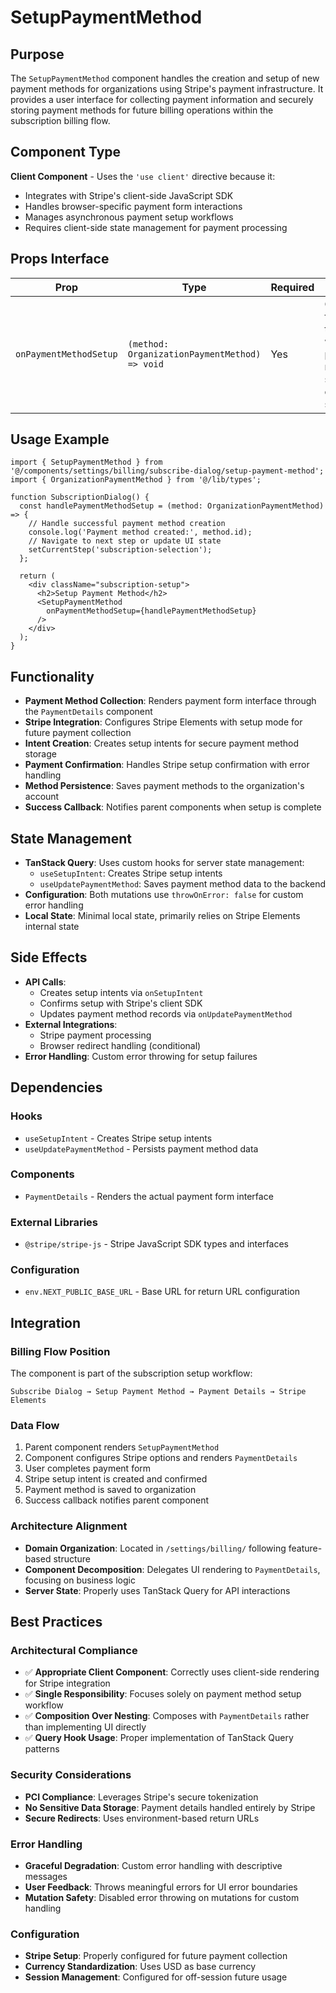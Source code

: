 # SetupPaymentMethod

## Purpose

The `SetupPaymentMethod` component handles the creation and setup of new payment methods for organizations using Stripe's payment infrastructure. It provides a user interface for collecting payment information and securely storing payment methods for future billing operations within the subscription billing flow.

## Component Type

**Client Component** - Uses the `'use client'` directive because it:
- Integrates with Stripe's client-side JavaScript SDK
- Handles browser-specific payment form interactions
- Manages asynchronous payment setup workflows
- Requires client-side state management for payment processing

## Props Interface

| Prop | Type | Required | Description |
|------|------|----------|-------------|
| `onPaymentMethodSetup` | `(method: OrganizationPaymentMethod) => void` | Yes | Callback function triggered when a payment method is successfully created and saved |

## Usage Example

```tsx
import { SetupPaymentMethod } from '@/components/settings/billing/subscribe-dialog/setup-payment-method';
import { OrganizationPaymentMethod } from '@/lib/types';

function SubscriptionDialog() {
  const handlePaymentMethodSetup = (method: OrganizationPaymentMethod) => {
    // Handle successful payment method creation
    console.log('Payment method created:', method.id);
    // Navigate to next step or update UI state
    setCurrentStep('subscription-selection');
  };

  return (
    <div className="subscription-setup">
      <h2>Setup Payment Method</h2>
      <SetupPaymentMethod 
        onPaymentMethodSetup={handlePaymentMethodSetup}
      />
    </div>
  );
}
```

## Functionality

- **Payment Method Collection**: Renders payment form interface through the `PaymentDetails` component
- **Stripe Integration**: Configures Stripe Elements with setup mode for future payment collection
- **Intent Creation**: Creates setup intents for secure payment method storage
- **Payment Confirmation**: Handles Stripe setup confirmation with error handling
- **Method Persistence**: Saves payment methods to the organization's account
- **Success Callback**: Notifies parent components when setup is complete

## State Management

- **TanStack Query**: Uses custom hooks for server state management:
  - `useSetupIntent`: Creates Stripe setup intents
  - `useUpdatePaymentMethod`: Saves payment method data to the backend
- **Configuration**: Both mutations use `throwOnError: false` for custom error handling
- **Local State**: Minimal local state, primarily relies on Stripe Elements internal state

## Side Effects

- **API Calls**:
  - Creates setup intents via `onSetupIntent`
  - Confirms setup with Stripe's client SDK
  - Updates payment method records via `onUpdatePaymentMethod`
- **External Integrations**:
  - Stripe payment processing
  - Browser redirect handling (conditional)
- **Error Handling**: Custom error throwing for setup failures

## Dependencies

### Hooks
- `useSetupIntent` - Creates Stripe setup intents
- `useUpdatePaymentMethod` - Persists payment method data

### Components
- `PaymentDetails` - Renders the actual payment form interface

### External Libraries
- `@stripe/stripe-js` - Stripe JavaScript SDK types and interfaces

### Configuration
- `env.NEXT_PUBLIC_BASE_URL` - Base URL for return URL configuration

## Integration

### Billing Flow Position
The component is part of the subscription setup workflow:
```
Subscribe Dialog → Setup Payment Method → Payment Details → Stripe Elements
```

### Data Flow
1. Parent component renders `SetupPaymentMethod`
2. Component configures Stripe options and renders `PaymentDetails`
3. User completes payment form
4. Stripe setup intent is created and confirmed
5. Payment method is saved to organization
6. Success callback notifies parent component

### Architecture Alignment
- **Domain Organization**: Located in `/settings/billing/` following feature-based structure
- **Component Decomposition**: Delegates UI rendering to `PaymentDetails`, focusing on business logic
- **Server State**: Properly uses TanStack Query for API interactions

## Best Practices

### Architectural Compliance
- ✅ **Appropriate Client Component**: Correctly uses client-side rendering for Stripe integration
- ✅ **Single Responsibility**: Focuses solely on payment method setup workflow
- ✅ **Composition Over Nesting**: Composes with `PaymentDetails` rather than implementing UI directly
- ✅ **Query Hook Usage**: Proper implementation of TanStack Query patterns

### Security Considerations
- **PCI Compliance**: Leverages Stripe's secure tokenization
- **No Sensitive Data Storage**: Payment details handled entirely by Stripe
- **Secure Redirects**: Uses environment-based return URLs

### Error Handling
- **Graceful Degradation**: Custom error handling with descriptive messages
- **User Feedback**: Throws meaningful errors for UI error boundaries
- **Mutation Safety**: Disabled error throwing on mutations for custom handling

### Configuration
- **Stripe Setup**: Properly configured for future payment collection
- **Currency Standardization**: Uses USD as base currency
- **Session Management**: Configured for off-session future usage